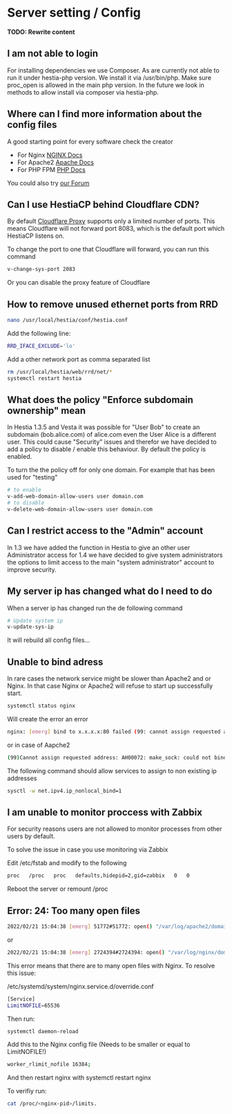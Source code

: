 # Server setting / Config

**TODO: Rewrite content**

## I am not able to login

For installing dependencies we use Composer. As are currently not able
to run it under hestia-php version. We install it via /usr/bin/php. Make
sure proc_open is allowed in the main php version. In the future we look
in methods to allow install via composer via hestia-php.

## Where can I find more information about the config files

A good starting point for every software check the creator

- For Nginx [NGINX Docs](https://nginx.org/en/docs/)
- For Apache2 [Apache Docs](http://httpd.apache.org/docs/2.4/)
- For PHP FPM [PHP
  Docs](https://www.php.net/manual/en/install.fpm.configuration.php)

You could also try [our Forum](https://forum.hestiacp.com)

## Can I use HestiaCP behind Cloudflare CDN?

By default [Cloudflare
Proxy](https://support.cloudflare.com/hc/en-us/articles/200169156-Identifying-network-ports-compatible-with-Cloudflare-s-proxy)
supports only a limited number of ports. This means Cloudflare will not
forward port 8083, which is the default port which HestiaCP listens on.

To change the port to one that Cloudflare will forward, you can run this
command

```bash
v-change-sys-port 2083
```

Or you can disable the proxy feature of Cloudflare

## How to remove unused ethernet ports from RRD

```bash
nano /usr/local/hestia/conf/hestia.conf
```

Add the following line:

```bash
RRD_IFACE_EXCLUDE='lo'
```

Add a other network port as comma separated list

```bash
rm /usr/local/hestia/web/rrd/net/*
systemctl restart hestia
```

## What does the policy "Enforce subdomain ownership" mean

In Hestia 1.3.5 and Vesta it was possible for "User Bob" to create an
subdomain (bob.alice.com) of alice.com even the User Alice is a
different user. This could cause "Security" issues and therefor we
have decided to add a policy to disable / enable this behaviour. By
default the policy is enabled.

To turn the the policy off for only one domain. For example that has
been used for "testing"

```bash
# to enable
v-add-web-domain-allow-users user domain.com
# to disable
v-delete-web-domain-allow-users user domain.com
```

## Can I restrict access to the "Admin" account

In 1.3 we have added the function in Hestia to give an other user
Administrator access for 1.4 we have decided to give system
administrators the options to limit access to the main "system
administrator" account to improve security.

## My server ip has changed what do I need to do

When a server ip has changed run the de following command

```bash
# Update system ip
v-update-sys-ip
```

It will rebuild all config files\...

## Unable to bind adress

In rare cases the network service might be slower than Apache2 and or
Nginx. In that case Nginx or Apache2 will refuse to start up
successfully start.

```bash
systemctl status nginx
```

Will create the error an error

```bash
nginx: [emerg] bind to x.x.x.x:80 failed (99: cannot assign requested address)
```

or in case of Aapche2

```bash
(99)Cannot assign requested address: AH00072: make_sock: could not bind to address x.x.x.x:8443
```

The following command should allow services to assign to non existing ip
addresses

```bash
sysctl -w net.ipv4.ip_nonlocal_bind=1
```

## I am unable to monitor proccess with Zabbix

For security reasons users are not allowed to monitor processes from
other users by default.

To solve the issue in case you use monitoring via Zabbix

Edit /etc/fstab and modify to the following

```bash
proc   /proc   proc   defaults,hidepid=2,gid=zabbix   0   0
```

Reboot the server or remount /proc

## Error: 24: Too many open files

```bash
2022/02/21 15:04:38 [emerg] 51772#51772: open() "/var/log/apache2/domains/<redactedforprivacy>.error.log" failed (24: Too many open files)
```

or

```bash
2022/02/21 15:04:38 [emerg] 2724394#2724394: open() "/var/log/nginx/domains/xxx.error.log" failed (24: Too many open files)
```

This error means that there are to many open files with Nginx. To
resolve this issue:

/etc/systemd/system/nginx.service.d/override.conf

```bash
[Service]
LimitNOFILE=65536
```

Then run:

```bash
systemctl daemon-reload
```

Add this to the Nginx config file (Needs to be smaller or equal to
LimitNOFILE!)

```bash
worker_rlimit_nofile 16384;
```

And then restart nginx with systemctl restart nginx

To verifiy run:

```bash
cat /proc/<nginx-pid>/limits.
```
